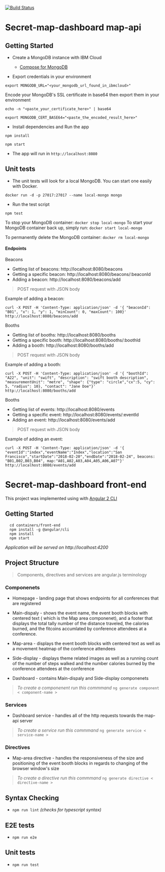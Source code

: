 [![Build Status](https://travis-ci.org/IBM/secret-map-dashboard.svg?branch=master)](https://travis-ci.org/IBM/secret-map-dashboard)

# Secret-map-dashboard map-api

## Getting Started

* Create a MongoDB instance with IBM Cloud
  * [Compose for MongoDB](https://console.bluemix.net/catalog/services/compose-for-mongodb)

* Export credentials in your environment
```
export MONGODB_URL="<your_mongodb_url_found_in_ibmcloud>"
```
Encode your MongoDB's SSL certificate in base64 then export them in your environment
```
echo -n "<paste_your_certificate_here>" | base64

export MONGODB_CERT_BASE64="<paste_the_encoded_result_here>"
```

* Install dependencies and Run the app
```
npm install

npm start
```

* The app will run in `http://localhost:8080`

## Unit tests

* The unit tests will look for a local MongoDB. You can start one easily with Docker.
```
docker run -d -p 27017:27017 --name local-mongo mongo
```

* Run the test script
```
npm test
```

To stop your MongoDB container: `docker stop local-mongo`
To start your MongoDB container back up, simply run: `docker start local-mongo`

To permanently delete the MongoDB container: `docker rm local-mongo`

#### Endpoints

Beacons
* Getting list of beacons: http://localhost:8080/beacons
* Getting a specific beacon: http://localhost:8080/beacons/:beaconId
* Adding a beacon: http://localhost:8080/beacons/add
> POST request with JSON body

Example of adding a beacon:
```
curl -X POST -H 'Content-Type: application/json' -d '{ "beaconId": "B01", "x": 1, "y": 1, "minCount": 0, "maxCount": 100}' http://localhost:8080/beacons/add
```

Booths
* Getting list of booths: http://localhost:8080/booths
* Getting a specific booth: http://localhost:8080/booths/:boothId
* Adding a booth: http://localhost:8080/booths/add
> POST request with JSON body

Example of adding a booth:
```
curl -X POST -H 'Content-Type: application/json' -d '{ "boothId": "A22", "unit": "swift", "description": "swift booth description", "measurementUnit": "metre", "shape": {"type": "circle","cx":5, "cy": 5, "radius": 10}, "contact": "Jane Doe"}' http://localhost:8080/booths/add
```

Booths
* Getting list of events: http://localhost:8080/events
* Getting a specific event: http://localhost:8080/events/:eventId
* Adding an event: http://localhost:8080/events/add
> POST request with JSON body

Example of adding an event:
```
curl -X POST -H 'Content-Type: application/json' -d '{ "eventId":"index","eventName":"Index","location":"San Francisco","startDate":"2018-02-20","endDate":"2018-02-24", beacons: "B01,B02,B03,B04", map:"A01,A02,A03,A04,A05,A06,A07"}' http://localhost:8080/events/add
```

# Secret-map-dashboard front-end

This project was implemented using with [Angular 2 CLI](https://cli.angular.io/)

## Getting Started
```
  cd containers/front-end
  npm install -g @angular/cli
  npm install
  npm start
```
_Application will be served on http://localhost:4200_

## Project Structure 

> Components, directives and services are angular.js terminology

### Componenets 

* Homepage - landing page that shows endpoints for all conferences that are registered  

* Main-dispaly - shows the event name, the event booth blocks with centered text ( which is the Map area componenet), and a footer that displays the total tally number of the distance traveled, the calories burned, and the fitcoins accumlated by conference attendees at a conference. 

* Map-area - displays the event booth blocks with centered text as well as a movement heatmap of the conference attendees

* Side-display -  displays theme related images as well as a running count of the number of steps walked and the number calories burned by the conference attendees at the conference

* Dashboard - contains Main-dispaly and Side-display componenets


> _To create a componenent run this commmand_ `ng generate component < component-name >`

### Services

* Dashboard service - handles all of the http requests towards the map-api server 

> _To create a service run this commmand_ `ng generate service < service-name >`

### Directives 
* Map-area directive - handles the responsiveness of the size and positioning of the event booth blocks in regards to changing of the browser window's size

> _To create a directive run this commmand_ `ng generate directive < directive-name >`

## Syntax Checking
* `npm run lint`  _(checks for typescript syntax)_
 
## E2E tests
* `npm run e2e`

## Unit tests

* `npm run test`

